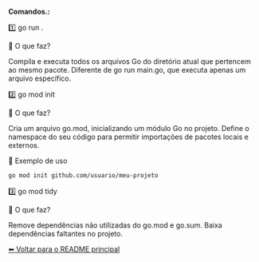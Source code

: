 **Comandos.:**

1️⃣ go run .

🔹 O que faz?

Compila e executa todos os arquivos Go do diretório atual que pertencem ao mesmo pacote.
Diferente de go run main.go, que executa apenas um arquivo específico.

2️⃣ go mod init <nome-do-modulo>

🔹 O que faz?

Cria um arquivo go.mod, inicializando um módulo Go no projeto.
Define o namespace do seu código para permitir importações de pacotes locais e externos.

🔹 Exemplo de uso
```bash
go mod init github.com/usuario/meu-projeto
```

3️⃣ go mod tidy

🔹 O que faz?

Remove dependências não utilizadas do go.mod e go.sum.
Baixa dependências faltantes no projeto.

[⬅ Voltar para o README principal](../../README.md)



